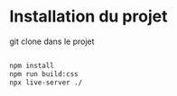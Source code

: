# Installation du projet

git clone
dans le projet

```bash

npm install
npm run build:css
npx live-server ./
```
